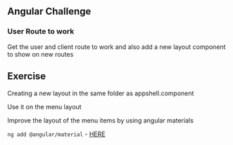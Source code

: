 ## Angular Challenge
### User Route to work
Get the user and client route to work and also add a new layout component to show on new routes


## Exercise
Creating a new layout in the same folder as appshell.component

Use it on the menu layout

Improve the layout of the menu items by using angular materials

`ng add @angular/material` - [HERE](https://material.angular.io/guide/getting-started)

